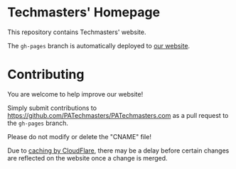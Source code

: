 # Techmasters' Homepage
This repository contains Techmasters' website.

The `gh-pages` branch is automatically deployed to [our website](https://patechmasters.com).

# Contributing
You are welcome to help improve our website!

Simply submit contributions to https://github.com/PATechmasters/PATechmasters.com as a pull request to the `gh-pages` branch.

Please do not modify or delete the "CNAME" file!

Due to [caching by CloudFlare](https://support.cloudflare.com/hc/en-us/articles/200172516-Which-file-extensions-does-CloudFlare-cache-for-static-content-), there may be a delay before certain changes are reflected on the website once a change is merged.
